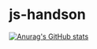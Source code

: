 # js-handson
[![Anurag's GitHub stats](https://github-readme-stats.vercel.app/api?username=pesso-yampee)](https://github.com/anuraghazra/github-readme-stats)
